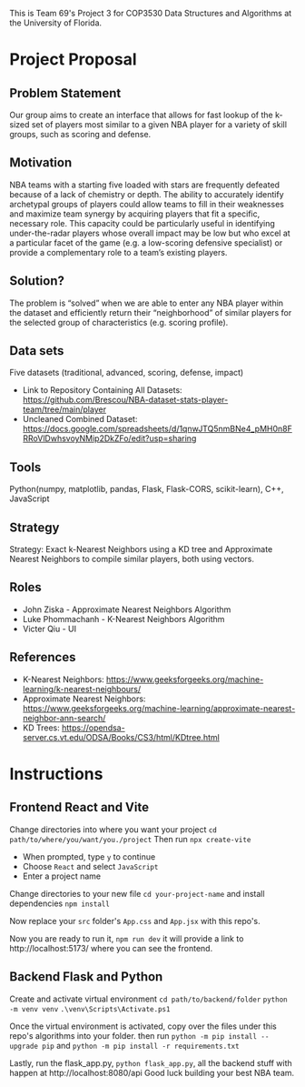 This is Team 69's Project 3 for COP3530 Data Structures and Algorithms at the University of Florida.

# Project Proposal
## Problem Statement
Our group aims to create an interface that allows for fast lookup of the k-sized set of players most similar to a given NBA player for a variety of skill groups, such as scoring and defense.

## Motivation
NBA teams with a starting five loaded with stars are frequently defeated because of a lack of chemistry or depth. The ability to accurately identify archetypal groups of players could allow teams to fill in their weaknesses and maximize team synergy by acquiring players that fit a specific, necessary role. This capacity could be particularly useful in identifying under-the-radar players whose overall impact may be low but who excel at a particular facet of the game (e.g. a low-scoring defensive specialist) or provide a complementary role to a team’s existing players. 

## Solution?
The problem is “solved” when we are able to enter any NBA player within the dataset and efficiently return their “neighborhood” of similar players for the selected group of characteristics (e.g. scoring profile). 

## Data sets
Five datasets (traditional, advanced, scoring, defense, impact)
- Link to Repository Containing All Datasets: https://github.com/Brescou/NBA-dataset-stats-player-team/tree/main/player
- Uncleaned Combined Dataset: https://docs.google.com/spreadsheets/d/1qnwJTQ5nmBNe4_pMH0n8FRRoVlDwhsvoyNMip2DkZFo/edit?usp=sharing

## Tools
Python(numpy, matplotlib, pandas, Flask, Flask-CORS, scikit-learn), C++, JavaScript

## Strategy
Strategy: Exact k-Nearest Neighbors using a KD tree and Approximate Nearest Neighbors to compile similar players, both using vectors.

## Roles
- John Ziska - Approximate Nearest Neighbors Algorithm
- Luke Phommachanh - K-Nearest Neighbors Algorithm
- Victer Qiu - UI

## References
- K-Nearest Neighbors: https://www.geeksforgeeks.org/machine-learning/k-nearest-neighbours/
- Approximate Nearest Neighbors: https://www.geeksforgeeks.org/machine-learning/approximate-nearest-neighbor-ann-search/
- KD Trees: https://opendsa-server.cs.vt.edu/ODSA/Books/CS3/html/KDtree.html

# Instructions
## Frontend React and Vite
Change directories into where you want your project
`cd path/to/where/you/want/you./project`
Then run `npx create-vite`
- When prompted, type `y` to continue
- Choose `React` and select `JavaScript`
- Enter a project name

Change directories to your new file `cd your-project-name` and install dependencies `npm install`

Now replace your `src` folder's `App.css` and `App.jsx` with this repo's.

Now you are ready to run it, `npm run dev` it will provide a link to http://localhost:5173/ where you can see the frontend.

## Backend Flask and Python
Create and activate virtual environment
`cd path/to/backend/folder`
`python -m venv venv`
`.\venv\Scripts\Activate.ps1`

Once the virtual environment is activated, copy over the files under this repo's algorithms into your folder.
then run `python -m pip install --upgrade pip` and `python -m pip install -r requirements.txt`

Lastly, run the flask_app.py, `python flask_app.py`, all the backend stuff with happen at http://localhost:8080/api
Good luck building your best NBA team.
